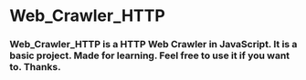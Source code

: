 # Web_Crawler_HTTP

### Web_Crawler_HTTP is a HTTP Web Crawler in JavaScript. It is a basic project. Made for learning. Feel free to use it if you want to. Thanks. 
